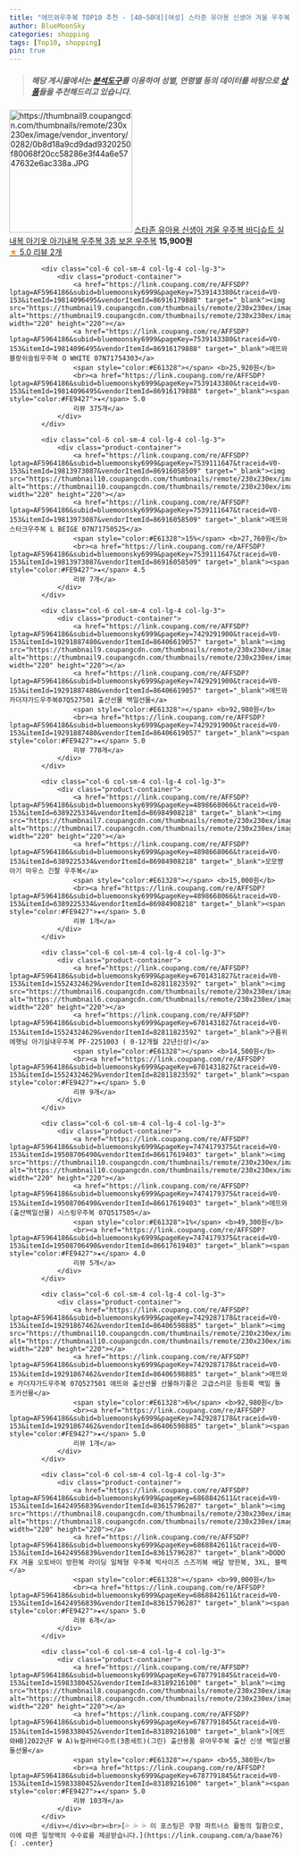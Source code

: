 ```yaml
---
title: "에뜨와우주복 TOP10 추천 - [40~50대][여성] 스타존 유아용 신생아 겨울 우주복 바디슈트 실내복 아기옷 아기내복 우주복 3층 보온 우주복"
author: BlueMoonSky
categories: shopping
tags: [Top10, shopping]
pin: true
---
```


> ##### 해당 게시물에서는 [**분석도구**](https://itemscout.io/)를 이용하여 **성별**, **연령별** 등의 데이터를 바탕으로 [**상품**](https://link.coupang.com/a/baae76)들을 추천해드리고 있습니다.
<div class="container"><div class="row">
            <div class="col-6 col-sm-4 col-lg-4 col-lg-3">
                <div class="product-container">
                    <a href="https://link.coupang.com/re/AFFSDP?lptag=AF5964186&subid=bluemoonsky6999&pageKey=6857253472&traceid=V0-153&itemId=16357062218&vendorItemId=87079091763" target="_blank"><img src="https://thumbnail9.coupangcdn.com/thumbnails/remote/230x230ex/image/vendor_inventory/0282/0b8d18a9cd9dad9320250f80068f20cc58286e3f44a6e5747632e6ac338a.JPG" alt="https://thumbnail9.coupangcdn.com/thumbnails/remote/230x230ex/image/vendor_inventory/0282/0b8d18a9cd9dad9320250f80068f20cc58286e3f44a6e5747632e6ac338a.JPG" width="220" height="220"></a>
                    <a href="https://link.coupang.com/re/AFFSDP?lptag=AF5964186&subid=bluemoonsky6999&pageKey=6857253472&traceid=V0-153&itemId=16357062218&vendorItemId=87079091763" target="_blank">스타존 유아용 신생아 겨울 우주복 바디슈트 실내복 아기옷 아기내복 우주복 3층 보온 우주복</a>
                    <span style="color:#E61328"></span> <b>15,900원</b>
                    <br><a href="https://link.coupang.com/re/AFFSDP?lptag=AF5964186&subid=bluemoonsky6999&pageKey=6857253472&traceid=V0-153&itemId=16357062218&vendorItemId=87079091763" target="_blank"><span style="color:#FE9427">★</span> 5.0
                    리뷰 2개</a>
                </div>
            </div>
            
            <div class="col-6 col-sm-4 col-lg-4 col-lg-3">
                <div class="product-container">
                    <a href="https://link.coupang.com/re/AFFSDP?lptag=AF5964186&subid=bluemoonsky6999&pageKey=7539143380&traceid=V0-153&itemId=19814096495&vendorItemId=86916179888" target="_blank"><img src="https://thumbnail9.coupangcdn.com/thumbnails/remote/230x230ex/image/vendor_inventory/d334/f52cf89a56a12dbde6baab09dea24321758ef3e653f0f2ae2e81c90bdb66.jpg" alt="https://thumbnail9.coupangcdn.com/thumbnails/remote/230x230ex/image/vendor_inventory/d334/f52cf89a56a12dbde6baab09dea24321758ef3e653f0f2ae2e81c90bdb66.jpg" width="220" height="220"></a>
                    <a href="https://link.coupang.com/re/AFFSDP?lptag=AF5964186&subid=bluemoonsky6999&pageKey=7539143380&traceid=V0-153&itemId=19814096495&vendorItemId=86916179888" target="_blank">에뜨와 블랑쉬슬림우주복 O WHITE 07N71754303</a>
                    <span style="color:#E61328"></span> <b>25,920원</b>
                    <br><a href="https://link.coupang.com/re/AFFSDP?lptag=AF5964186&subid=bluemoonsky6999&pageKey=7539143380&traceid=V0-153&itemId=19814096495&vendorItemId=86916179888" target="_blank"><span style="color:#FE9427">★</span> 5.0
                    리뷰 375개</a>
                </div>
            </div>
            
            <div class="col-6 col-sm-4 col-lg-4 col-lg-3">
                <div class="product-container">
                    <a href="https://link.coupang.com/re/AFFSDP?lptag=AF5964186&subid=bluemoonsky6999&pageKey=7539111647&traceid=V0-153&itemId=19813973087&vendorItemId=86916058509" target="_blank"><img src="https://thumbnail10.coupangcdn.com/thumbnails/remote/230x230ex/image/vendor_inventory/65e3/ab1346b68dec91bf0862e97820283c6ec4e373df71287054d289dde633a9.jpg" alt="https://thumbnail10.coupangcdn.com/thumbnails/remote/230x230ex/image/vendor_inventory/65e3/ab1346b68dec91bf0862e97820283c6ec4e373df71287054d289dde633a9.jpg" width="220" height="220"></a>
                    <a href="https://link.coupang.com/re/AFFSDP?lptag=AF5964186&subid=bluemoonsky6999&pageKey=7539111647&traceid=V0-153&itemId=19813973087&vendorItemId=86916058509" target="_blank">에뜨와 스타크우주복 L BEIGE 07N71750525</a>
                    <span style="color:#E61328">15%</span> <b>27,760원</b>
                    <br><a href="https://link.coupang.com/re/AFFSDP?lptag=AF5964186&subid=bluemoonsky6999&pageKey=7539111647&traceid=V0-153&itemId=19813973087&vendorItemId=86916058509" target="_blank"><span style="color:#FE9427">★</span> 4.5
                    리뷰 7개</a>
                </div>
            </div>
            
            <div class="col-6 col-sm-4 col-lg-4 col-lg-3">
                <div class="product-container">
                    <a href="https://link.coupang.com/re/AFFSDP?lptag=AF5964186&subid=bluemoonsky6999&pageKey=7429291900&traceid=V0-153&itemId=19291887480&vendorItemId=86406619057" target="_blank"><img src="https://thumbnail9.coupangcdn.com/thumbnails/remote/230x230ex/image/vendor_inventory/a1cd/e51bcdee68f9483218aaef1029882f198eada13783a2ef7beb2f0d729027.jpg" alt="https://thumbnail9.coupangcdn.com/thumbnails/remote/230x230ex/image/vendor_inventory/a1cd/e51bcdee68f9483218aaef1029882f198eada13783a2ef7beb2f0d729027.jpg" width="220" height="220"></a>
                    <a href="https://link.coupang.com/re/AFFSDP?lptag=AF5964186&subid=bluemoonsky6999&pageKey=7429291900&traceid=V0-153&itemId=19291887480&vendorItemId=86406619057" target="_blank">에뜨와 카더쟈가드우주복07Q527501 출산선물 백일선물</a>
                    <span style="color:#E61328"></span> <b>92,980원</b>
                    <br><a href="https://link.coupang.com/re/AFFSDP?lptag=AF5964186&subid=bluemoonsky6999&pageKey=7429291900&traceid=V0-153&itemId=19291887480&vendorItemId=86406619057" target="_blank"><span style="color:#FE9427">★</span> 5.0
                    리뷰 770개</a>
                </div>
            </div>
            
            <div class="col-6 col-sm-4 col-lg-4 col-lg-3">
                <div class="product-container">
                    <a href="https://link.coupang.com/re/AFFSDP?lptag=AF5964186&subid=bluemoonsky6999&pageKey=4898668066&traceid=V0-153&itemId=6389225334&vendorItemId=86984908218" target="_blank"><img src="https://thumbnail7.coupangcdn.com/thumbnails/remote/230x230ex/image/vendor_inventory/8b67/a53aa3affddd91186be54d6634e45befc5eb0b04b747400a228b7413a5a8.JPG" alt="https://thumbnail7.coupangcdn.com/thumbnails/remote/230x230ex/image/vendor_inventory/8b67/a53aa3affddd91186be54d6634e45befc5eb0b04b747400a228b7413a5a8.JPG" width="220" height="220"></a>
                    <a href="https://link.coupang.com/re/AFFSDP?lptag=AF5964186&subid=bluemoonsky6999&pageKey=4898668066&traceid=V0-153&itemId=6389225334&vendorItemId=86984908218" target="_blank">모모쨩 아기 마우스 긴팔 우주복</a>
                    <span style="color:#E61328"></span> <b>15,000원</b>
                    <br><a href="https://link.coupang.com/re/AFFSDP?lptag=AF5964186&subid=bluemoonsky6999&pageKey=4898668066&traceid=V0-153&itemId=6389225334&vendorItemId=86984908218" target="_blank"><span style="color:#FE9427">★</span> 5.0
                    리뷰 1개</a>
                </div>
            </div>
            
            <div class="col-6 col-sm-4 col-lg-4 col-lg-3">
                <div class="product-container">
                    <a href="https://link.coupang.com/re/AFFSDP?lptag=AF5964186&subid=bluemoonsky6999&pageKey=6701431827&traceid=V0-153&itemId=15524324629&vendorItemId=82811823592" target="_blank"><img src="https://thumbnail6.coupangcdn.com/thumbnails/remote/230x230ex/image/vendor_inventory/f785/4305631e87c44493963f1b1f63923193c2d391405b336e6b8c9ec285fee2.jpg" alt="https://thumbnail6.coupangcdn.com/thumbnails/remote/230x230ex/image/vendor_inventory/f785/4305631e87c44493963f1b1f63923193c2d391405b336e6b8c9ec285fee2.jpg" width="220" height="220"></a>
                    <a href="https://link.coupang.com/re/AFFSDP?lptag=AF5964186&subid=bluemoonsky6999&pageKey=6701431827&traceid=V0-153&itemId=15524324629&vendorItemId=82811823592" target="_blank">구름위에햇님 아기실내우주복 PF-2251003 ( 0-12개월 22년신상)</a>
                    <span style="color:#E61328"></span> <b>14,500원</b>
                    <br><a href="https://link.coupang.com/re/AFFSDP?lptag=AF5964186&subid=bluemoonsky6999&pageKey=6701431827&traceid=V0-153&itemId=15524324629&vendorItemId=82811823592" target="_blank"><span style="color:#FE9427">★</span> 5.0
                    리뷰 9개</a>
                </div>
            </div>
            
            <div class="col-6 col-sm-4 col-lg-4 col-lg-3">
                <div class="product-container">
                    <a href="https://link.coupang.com/re/AFFSDP?lptag=AF5964186&subid=bluemoonsky6999&pageKey=7474179375&traceid=V0-153&itemId=19508706490&vendorItemId=86617619403" target="_blank"><img src="https://thumbnail10.coupangcdn.com/thumbnails/remote/230x230ex/image/vendor_inventory/8563/1479236cad77ce4bafccd0aa525b5bb9017e86df6b3a777b15ee72dbcd5f.jpg" alt="https://thumbnail10.coupangcdn.com/thumbnails/remote/230x230ex/image/vendor_inventory/8563/1479236cad77ce4bafccd0aa525b5bb9017e86df6b3a777b15ee72dbcd5f.jpg" width="220" height="220"></a>
                    <a href="https://link.coupang.com/re/AFFSDP?lptag=AF5964186&subid=bluemoonsky6999&pageKey=7474179375&traceid=V0-153&itemId=19508706490&vendorItemId=86617619403" target="_blank">에뜨와 (출산백일선물) 시스링우주복 07Q517505</a>
                    <span style="color:#E61328">1%</span> <b>49,300원</b>
                    <br><a href="https://link.coupang.com/re/AFFSDP?lptag=AF5964186&subid=bluemoonsky6999&pageKey=7474179375&traceid=V0-153&itemId=19508706490&vendorItemId=86617619403" target="_blank"><span style="color:#FE9427">★</span> 4.0
                    리뷰 5개</a>
                </div>
            </div>
            
            <div class="col-6 col-sm-4 col-lg-4 col-lg-3">
                <div class="product-container">
                    <a href="https://link.coupang.com/re/AFFSDP?lptag=AF5964186&subid=bluemoonsky6999&pageKey=7429287178&traceid=V0-153&itemId=19291867462&vendorItemId=86406598885" target="_blank"><img src="https://thumbnail10.coupangcdn.com/thumbnails/remote/230x230ex/image/vendor_inventory/fb70/16331b79d0aa3cc9df734c6668dec19da678507349ea5a8ebd6cab626038.JPG" alt="https://thumbnail10.coupangcdn.com/thumbnails/remote/230x230ex/image/vendor_inventory/fb70/16331b79d0aa3cc9df734c6668dec19da678507349ea5a8ebd6cab626038.JPG" width="220" height="220"></a>
                    <a href="https://link.coupang.com/re/AFFSDP?lptag=AF5964186&subid=bluemoonsky6999&pageKey=7429287178&traceid=V0-153&itemId=19291867462&vendorItemId=86406598885" target="_blank">에뜨와e 카더쟈가드우주복 07Q527501 에뜨와 출산선물 선물하기좋은 고급스러운 등원룩 백일 돌 조카선물</a>
                    <span style="color:#E61328">6%</span> <b>92,980원</b>
                    <br><a href="https://link.coupang.com/re/AFFSDP?lptag=AF5964186&subid=bluemoonsky6999&pageKey=7429287178&traceid=V0-153&itemId=19291867462&vendorItemId=86406598885" target="_blank"><span style="color:#FE9427">★</span> 5.0
                    리뷰 1개</a>
                </div>
            </div>
            
            <div class="col-6 col-sm-4 col-lg-4 col-lg-3">
                <div class="product-container">
                    <a href="https://link.coupang.com/re/AFFSDP?lptag=AF5964186&subid=bluemoonsky6999&pageKey=6868842611&traceid=V0-153&itemId=16424956839&vendorItemId=83615796287" target="_blank"><img src="https://thumbnail8.coupangcdn.com/thumbnails/remote/230x230ex/image/vendor_inventory/d3f6/294d259b9c0a4fbbbb1d6610f47dbffe1c35cab6992f224c71fa252154d1.jpg" alt="https://thumbnail8.coupangcdn.com/thumbnails/remote/230x230ex/image/vendor_inventory/d3f6/294d259b9c0a4fbbbb1d6610f47dbffe1c35cab6992f224c71fa252154d1.jpg" width="220" height="220"></a>
                    <a href="https://link.coupang.com/re/AFFSDP?lptag=AF5964186&subid=bluemoonsky6999&pageKey=6868842611&traceid=V0-153&itemId=16424956839&vendorItemId=83615796287" target="_blank">DODO FX 겨울 오토바이 방한복 라이딩 일체형 우주복 빅사이즈 스즈끼복 배달 방한복, 3XL, 블랙</a>
                    <span style="color:#E61328"></span> <b>99,000원</b>
                    <br><a href="https://link.coupang.com/re/AFFSDP?lptag=AF5964186&subid=bluemoonsky6999&pageKey=6868842611&traceid=V0-153&itemId=16424956839&vendorItemId=83615796287" target="_blank"><span style="color:#FE9427">★</span> 5.0
                    리뷰 6개</a>
                </div>
            </div>
            
            <div class="col-6 col-sm-4 col-lg-4 col-lg-3">
                <div class="product-container">
                    <a href="https://link.coupang.com/re/AFFSDP?lptag=AF5964186&subid=bluemoonsky6999&pageKey=6787791845&traceid=V0-153&itemId=15983380452&vendorItemId=83189216100" target="_blank"><img src="https://thumbnail8.coupangcdn.com/thumbnails/remote/230x230ex/image/vendor_inventory/22a6/d755d643083eab6fa11687ff5beece01b8ac06317a1b90686b982ede7a0b.jpg" alt="https://thumbnail8.coupangcdn.com/thumbnails/remote/230x230ex/image/vendor_inventory/22a6/d755d643083eab6fa11687ff5beece01b8ac06317a1b90686b982ede7a0b.jpg" width="220" height="220"></a>
                    <a href="https://link.coupang.com/re/AFFSDP?lptag=AF5964186&subid=bluemoonsky6999&pageKey=6787791845&traceid=V0-153&itemId=15983380452&vendorItemId=83189216100" target="_blank">[에뜨와HB]2022년F W A)뉴컬러바디수트(3종세트)(그린) 출산용품 유아우주복 출산 신생 백일선물 돌선물</a>
                    <span style="color:#E61328"></span> <b>55,380원</b>
                    <br><a href="https://link.coupang.com/re/AFFSDP?lptag=AF5964186&subid=bluemoonsky6999&pageKey=6787791845&traceid=V0-153&itemId=15983380452&vendorItemId=83189216100" target="_blank"><span style="color:#FE9427">★</span> 5.0
                    리뷰 103개</a>
                </div>
            </div>
            </div></div><br><br>[💦 💦 💦 이 포스팅은 쿠팡 파트너스 활동의 일환으로, 이에 따른 일정액의 수수료를 제공받습니다.](https://link.coupang.com/a/baae76){: .center}